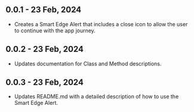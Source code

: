 ## 0.0.1 - 23 Feb, 2024

* Creates a Smart Edge Alert that includes a close icon to allow the user to continue with the app journey.

## 0.0.2 - 23 Feb, 2024

* Updates documentation for Class and Method descriptions.

## 0.0.3 - 23 Feb, 2024

* Updates README.md with a detailed description of how to use the Smart Edge Alert.